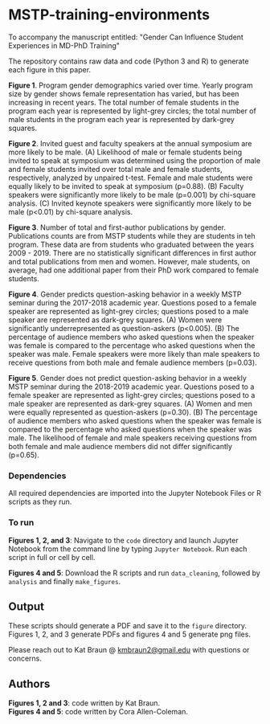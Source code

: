 # MSTP-training-environments
To accompany the manuscript entitled: "Gender Can Influence Student Experiences in MD-PhD Training"

The repository contains raw data and code (Python 3 and R) to generate each figure in this paper. 

**Figure 1**. Program gender demographics varied over time. Yearly program size by gender shows female representation has varied, but has been increasing in recent years. The total number of female students in the program each year is represented by light-grey circles; the total number of male students in the program each year is represented by dark-grey squares. 

**Figure 2**. Invited guest and faculty speakers at the annual symposium are more likely to be male. (A) Likelihood of male or female students being invited to speak at symposium was determined using the proportion of male and female students invited over total male and female students, respectively, analyzed by unpaired t-test. Female and male students were equally likely to be invited to speak at symposium (p=0.88). (B) Faculty speakers were significantly more likely to be male (p=0.001) by chi-square analysis. (C) Invited keynote speakers were significantly more likely to be male (p<0.01) by chi-square analysis. 

**Figure 3**. Number of total and first-author publications by gender. Publications counts are from MSTP students while they are students in teh program. These data are from students who graduated between the years 2009 - 2019. There are no statistically significant differences in first author and total publications from men and women. However, male students, on average, had one additional paper from their PhD work compared to female students.  

**Figure 4**. Gender predicts question-asking behavior in a weekly MSTP seminar during the 2017-2018 academic year. Questions posed to a female speaker are represented as light-grey circles; questions posed to a male speaker are represented as dark-grey squares. (A) Women were significantly underrepresented as question-askers (p<0.005). (B) The percentage of audience members who asked questions when the speaker was female is compared to the percentage who asked questions when the speaker was male. Female speakers were more likely than male speakers to receive questions from both male and female audience members (p=0.03).

**Figure 5**. Gender does not predict question-asking behavior in a weekly MSTP seminar during the 2018-2019 academic year. Questions posed to a female speaker are represented as light-grey circles; questions posed to a male speaker are represented as dark-grey squares. (A) Women and men were equally represented as question-askers (p=0.30). (B) The percentage of audience members who asked questions when the speaker was female is compared to the percentage who asked questions when the speaker was male. The likelihood of female and male speakers receiving questions from both female and male audience members did not differ significantly (p=0.65).

### Dependencies
All required dependencies are imported into the Jupyter Notebook Files or R scripts as they run. 

### To run 
**Figures 1, 2, and 3**: Navigate to the `code` directory and launch Jupyter Notebook from the command line by typing `Jupyter Notebook`. Run each script in full or cell by cell. 

**Figures 4 and 5**: Download the R scripts and run `data_cleaning`, followed by `analysis` and finally `make_figures`. 

## Output
These scripts should generate a PDF and save it to the `figure` directory. Figures 1, 2, and 3 generate PDFs and figures 4 and 5 generate png files. 

Please reach out to Kat Braun @ kmbraun2@gmail.edu with questions or concerns. 

## Authors
**Figures 1, 2 and 3**: code written by Kat Braun.   
**Figures 4 and 5**: code written by Cora Allen-Coleman. 


